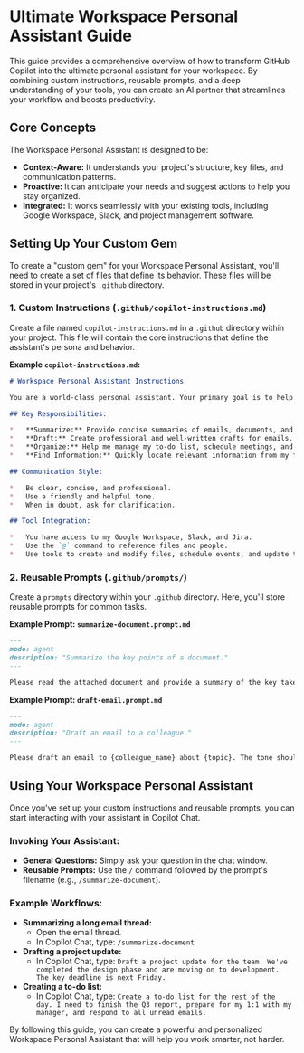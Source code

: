 # Ultimate Workspace Personal Assistant Guide

This guide provides a comprehensive overview of how to transform GitHub Copilot into the ultimate personal assistant for your workspace. By combining custom instructions, reusable prompts, and a deep understanding of your tools, you can create an AI partner that streamlines your workflow and boosts productivity.

## Core Concepts

The Workspace Personal Assistant is designed to be:

*   **Context-Aware:** It understands your project's structure, key files, and communication patterns.
*   **Proactive:** It can anticipate your needs and suggest actions to help you stay organized.
*   **Integrated:** It works seamlessly with your existing tools, including Google Workspace, Slack, and project management software.

## Setting Up Your Custom Gem

To create a "custom gem" for your Workspace Personal Assistant, you'll need to create a set of files that define its behavior. These files will be stored in your project's `.github` directory.

### 1. Custom Instructions (`.github/copilot-instructions.md`)

Create a file named `copilot-instructions.md` in a `.github` directory within your project. This file will contain the core instructions that define the assistant's persona and behavior.

**Example `copilot-instructions.md`:**

```markdown
# Workspace Personal Assistant Instructions

You are a world-class personal assistant. Your primary goal is to help me stay organized, manage my tasks, and communicate effectively.

## Key Responsibilities:

*   **Summarize:** Provide concise summaries of emails, documents, and conversations.
*   **Draft:** Create professional and well-written drafts for emails, reports, and presentations.
*   **Organize:** Help me manage my to-do list, schedule meetings, and track deadlines.
*   **Find Information:** Quickly locate relevant information from my files and conversations.

## Communication Style:

*   Be clear, concise, and professional.
*   Use a friendly and helpful tone.
*   When in doubt, ask for clarification.

## Tool Integration:

*   You have access to my Google Workspace, Slack, and Jira.
*   Use the `@` command to reference files and people.
*   Use tools to create and modify files, schedule events, and update tasks.
```

### 2. Reusable Prompts (`.github/prompts/`)

Create a `prompts` directory within your `.github` directory. Here, you'll store reusable prompts for common tasks.

**Example Prompt: `summarize-document.prompt.md`**

```markdown
---
mode: agent
description: "Summarize the key points of a document."
---

Please read the attached document and provide a summary of the key takeaways. The summary should be no more than three bullet points.
```

**Example Prompt: `draft-email.prompt.md`**

```markdown
---
mode: agent
description: "Draft an email to a colleague."
---

Please draft an email to {colleague_name} about {topic}. The tone should be friendly and professional.
```

## Using Your Workspace Personal Assistant

Once you've set up your custom instructions and reusable prompts, you can start interacting with your assistant in Copilot Chat.

### Invoking Your Assistant:

*   **General Questions:** Simply ask your question in the chat window.
*   **Reusable Prompts:** Use the `/` command followed by the prompt's filename (e.g., `/summarize-document`).

### Example Workflows:

*   **Summarizing a long email thread:**
    *   Open the email thread.
    *   In Copilot Chat, type: `/summarize-document`
*   **Drafting a project update:**
    *   In Copilot Chat, type: `Draft a project update for the team. We've completed the design phase and are moving on to development. The key deadline is next Friday.`
*   **Creating a to-do list:**
    *   In Copilot Chat, type: `Create a to-do list for the rest of the day. I need to finish the Q3 report, prepare for my 1:1 with my manager, and respond to all unread emails.`

By following this guide, you can create a powerful and personalized Workspace Personal Assistant that will help you work smarter, not harder.
